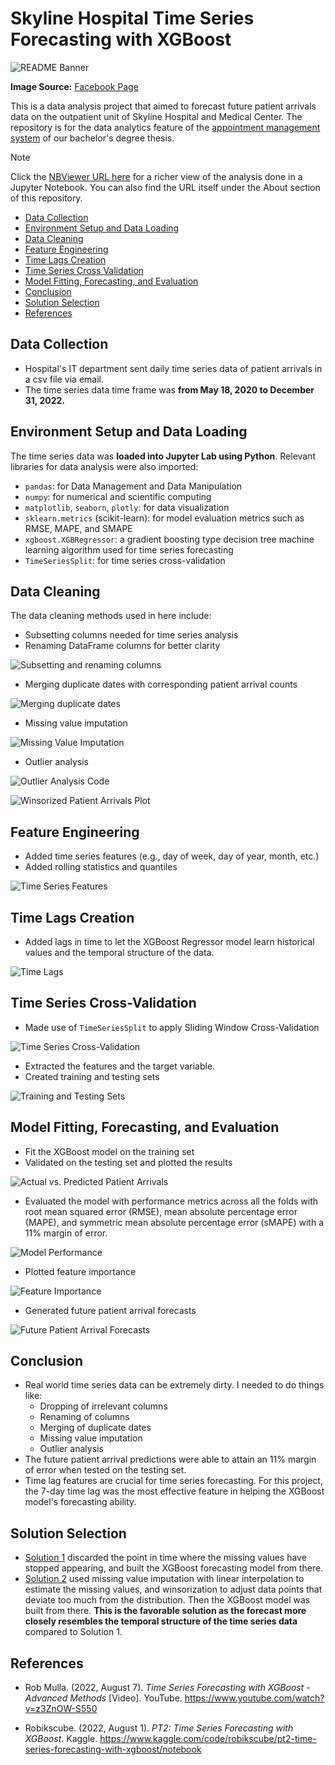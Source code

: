 # Skyline Hospital Time Series Forecasting with XGBoost

![README Banner](./pictures/skyline_hospital_banner.jpg)

**Image Source:** [Facebook Page](https://www.facebook.com/SkylineHospitalAndMedicalCenter)

This is a data analysis project that aimed to forecast future patient arrivals data on the outpatient unit of Skyline Hospital and Medical Center. The repository is for the data analytics feature of the [appointment management system](thesis-manuscript/appointment_management_system_thesis.pdf) of our bachelor's degree thesis.

> [!NOTE]
> Click the [NBViewer URL here](https://nbviewer.org/github/jpsam07/skyline-hospital-time-series-forecasting-with-xgboost/blob/d4274475b42aff2f5ab10a121dc4431fe2e2c84a/Solution_2.ipynb) for a richer view of the analysis done in a Jupyter Notebook. You can also find the URL itself under the About section of this repository.

- [Data Collection](#data-collection)
- [Environment Setup and Data Loading](#environment-setup-and-data-loading)
- [Data Cleaning](#data-cleaning)
- [Feature Engineering](#feature-engineering)
- [Time Lags Creation](#time-lags-creation)
- [Time Series Cross Validation](#time-series-cross-validation)
- [Model Fitting, Forecasting, and Evaluation](#model-fitting-forecasting-and-evaluation)
- [Conclusion](#Conclusion)
- [Solution Selection](#solution-selection)
- [References](#References)

## Data Collection

- Hospital's IT department sent daily time series data of patient arrivals in a csv file via email.
- The time series data time frame was **from May 18, 2020 to December 31, 2022.**

## Environment Setup and Data Loading

The time series data was **loaded into Jupyter Lab using Python**. Relevant libraries for data analysis were also imported:

- `pandas`: for Data Management and Data Manipulation
- `numpy`: for numerical and scientific computing
- `matplotlib`, `seaborn`, `plotly`: for data visualization
- `sklearn.metrics` (scikit-learn): for model evaluation metrics such as RMSE, MAPE, and SMAPE
- `xgboost.XGBRegressor`: a gradient boosting type decision tree machine learning algorithm used for time series forecasting
- `TimeSeriesSplit`: for time series cross-validation

## Data Cleaning

The data cleaning methods used in here include:

- Subsetting columns needed for time series analysis
- Renaming DataFrame columns for better clarity

![Subsetting and renaming columns](./pictures/subsetting_and_renaming_columns.png)

-  Merging duplicate dates with corresponding patient arrival counts

![Merging duplicate dates](./pictures/merging_duplicate_dates.png)

- Missing value imputation

![Missing Value Imputation](./pictures/missing_value_imputation.gif)

- Outlier analysis

![Outlier Analysis Code](./pictures/outlier_analysis.png)

![Winsorized Patient Arrivals Plot](./pictures/winsorized_patient_arrivals.png)

## Feature Engineering

- Added time series features (e.g., day of week, day of year, month, etc.)
- Added rolling statistics and quantiles

![Time Series Features](./pictures/time_series_features.png)

## Time Lags Creation

- Added lags in time to let the XGBoost Regressor model learn historical values and the temporal structure of the data.

![Time Lags](./pictures/time_lags.png)

## Time Series Cross-Validation

- Made use of `TimeSeriesSplit` to apply Sliding Window Cross-Validation

![Time Series Cross-Validation](./pictures/time_series_cross_validation.png)

- Extracted the features and the target variable.
- Created training and testing sets

![Training and Testing Sets](./pictures/training_and_testing_sets.png)

## Model Fitting, Forecasting, and Evaluation

- Fit the XGBoost model on the training set
- Validated on the testing set and plotted the results

![Actual vs. Predicted Patient Arrivals](./pictures/actual_vs_predicted_patient_arrivals.png)

- Evaluated the model with performance metrics across all the folds with root mean squared error (RMSE), mean absolute percentage error (MAPE), and symmetric mean absolute percentage error (sMAPE) with a 11% margin of error.

![Model Performance](./pictures/model_performance.png)

- Plotted feature importance

![Feature Importance](./pictures/feature_importance.png)

- Generated future patient arrival forecasts

![Future Patient Arrival Forecasts](./pictures/future_patient_arrival_forecasts.gif)

## Conclusion

- Real world time series data can be extremely dirty. I needed to do things like:
	- Dropping of irrelevant columns
	- Renaming of columns
	-  Merging of duplicate dates
	- Missing value imputation
	- Outlier analysis
- The future patient arrival predictions were able to attain an 11% margin of error when tested on the testing set.
- Time lag features are crucial for time series forecasting. For this project, the 7-day time lag was the most effective feature in helping the XGBoost model's forecasting ability.

## Solution Selection

- [Solution 1](https://github.com/jpsam07/skyline-hospital-time-series-forecasting-with-xgboost/blob/d4274475b42aff2f5ab10a121dc4431fe2e2c84a/Solution_1.ipynb) discarded the point in time where the missing values have stopped appearing, and built the XGBoost forecasting model from there.
- [Solution 2](https://nbviewer.org/github/jpsam07/skyline-hospital-time-series-forecasting-with-xgboost/blob/d4274475b42aff2f5ab10a121dc4431fe2e2c84a/Solution_2.ipynb) used missing value imputation with linear interpolation to estimate the missing values, and winsorization to adjust data points that deviate too much from the distribution. Then the XGBoost model was built from there. **This is the favorable solution as the forecast more closely resembles the temporal structure of the time series data** compared to Solution 1.

## References

- Rob Mulla. (2022, August 7). _Time Series Forecasting with XGBoost - Advanced Methods_ [Video]. YouTube. https://www.youtube.com/watch?v=z3ZnOW-S550

- Robikscube. (2022, August 1). _PT2: Time Series Forecasting with XGBoost_. Kaggle. https://www.kaggle.com/code/robikscube/pt2-time-series-forecasting-with-xgboost/notebook